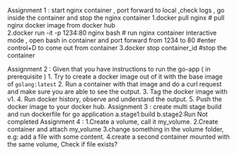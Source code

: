 Assignment 1 : start nginx container , port forward to local ,check logs , go inside the container and stop the nginx container 
  1.docker pull nginx  # pull nginx docker image from docker hub  
  2.docker run -it -p 1234:80 nginx bash # run nginx container interactive mode , open bash in container and port forward from 1234 to 80
  #enter control+D to come out from container 
  3.docker stop container_id #stop the container


Assignment 2 : 
	Given that you have instructions to run the go-app ( in prerequisite ) 
	1.	Try to create a docker image out of it with the base image of `golang:latest`
	2.	Run a container with that image and do a curl request and make sure you are able to see the output. 
	3.	Tag the docker image with v1. 
	4.	Run docker history, observe and understand the output. 
	5.	Push the docker image to your docker hub. 
 Assignment 3 : create multi stage build and run dockerfile for go application 
 			a.stage1:build
		  b.stage2:Run 
		Not completed
 Assignment 4 :
 1.Create a volume, call it my_volume.
 2.Create container and attach my_volume
 3.change something in the volume folder, e.g: add a file with some content.
 4.create a second container mounted with the same volume, Check if file exists?




		
 
